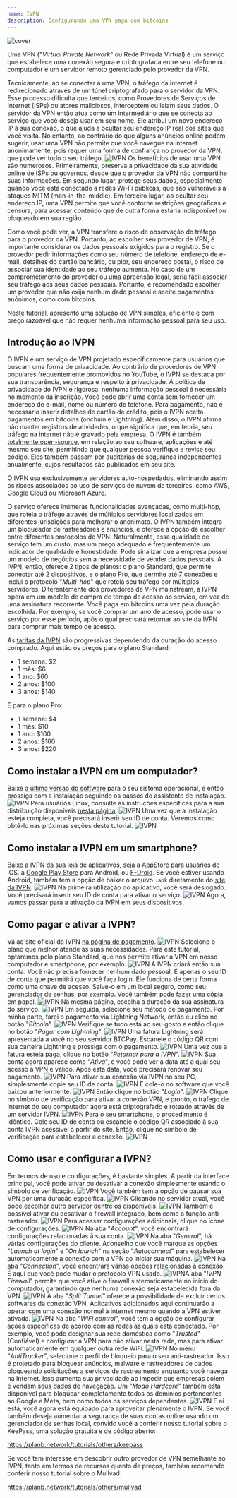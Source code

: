 ```yaml
---
name: IVPN
description: Configurando uma VPN paga com bitcoins
---
```

![cover](assets/cover.webp)

Uma VPN ("*Virtual Private Network*" ou Rede Privada Virtual) é um serviço que estabelece uma conexão segura e criptografada entre seu telefone ou computador e um servidor remoto gerenciado pelo provedor da VPN.

Tecnicamente, ao se conectar a uma VPN, o tráfego da internet é redirecionado através de um túnel criptografado para o servidor da VPN. Esse processo dificulta que terceiros, como Provedores de Serviços de Internet (ISPs) ou atores maliciosos, interceptem ou leiam seus dados. O servidor da VPN então atua como um intermediário que se conecta ao serviço que você deseja usar em seu nome. Ele atribui um novo endereço IP à sua conexão, o que ajuda a ocultar seu endereço IP real dos sites que você visita. No entanto, ao contrário do que alguns anúncios online podem sugerir, usar uma VPN não permite que você navegue na internet anonimamente, pois requer uma forma de confiança no provedor da VPN, que pode ver todo o seu tráfego.
![IVPN](assets/fr/01.webp)
Os benefícios de usar uma VPN são numerosos. Primeiramente, preserva a privacidade da sua atividade online de ISPs ou governos, desde que o provedor da VPN não compartilhe suas informações. Em segundo lugar, protege seus dados, especialmente quando você está conectado a redes Wi-Fi públicas, que são vulneráveis a ataques MITM (man-in-the-middle). Em terceiro lugar, ao ocultar seu endereço IP, uma VPN permite que você contorne restrições geográficas e censura, para acessar conteúdo que de outra forma estaria indisponível ou bloqueado em sua região.

Como você pode ver, a VPN transfere o risco de observação do tráfego para o provedor da VPN. Portanto, ao escolher seu provedor de VPN, é importante considerar os dados pessoais exigidos para o registro. Se o provedor pedir informações como seu número de telefone, endereço de e-mail, detalhes do cartão bancário, ou pior, seu endereço postal, o risco de associar sua identidade ao seu tráfego aumenta. No caso de um comprometimento do provedor ou uma apreensão legal, seria fácil associar seu tráfego aos seus dados pessoais. Portanto, é recomendado escolher um provedor que não exija nenhum dado pessoal e aceite pagamentos anônimos, como com bitcoins.

Neste tutorial, apresento uma solução de VPN simples, eficiente e com preço razoável que não requer nenhuma informação pessoal para seu uso.

## Introdução ao IVPN

O IVPN é um serviço de VPN projetado especificamente para usuários que buscam uma forma de privacidade. Ao contrário de provedores de VPN populares frequentemente promovidos no YouTube, o IVPN se destaca por sua transparência, segurança e respeito à privacidade.
A política de privacidade do IVPN é rigorosa: nenhuma informação pessoal é necessária no momento da inscrição. Você pode abrir uma conta sem fornecer um endereço de e-mail, nome ou número de telefone. Para pagamento, não é necessário inserir detalhes de cartão de crédito, pois o IVPN aceita pagamentos em bitcoins (onchain e Lightning). Além disso, o IVPN afirma não manter registros de atividades, o que significa que, em teoria, seu tráfego na internet não é gravado pela empresa.
O IVPN é também [totalmente open-source](https://github.com/ivpn), em relação ao seu software, aplicações e até mesmo seu site, permitindo que qualquer pessoa verifique e revise seu código. Eles também passam por auditorias de segurança independentes anualmente, cujos resultados são publicados em seu site.

O IVPN usa exclusivamente servidores auto-hospedados, eliminando assim os riscos associados ao uso de serviços de nuvem de terceiros, como AWS, Google Cloud ou Microsoft Azure.

O serviço oferece inúmeras funcionalidades avançadas, como multi-hop, que roteia o tráfego através de múltiplos servidores localizados em diferentes jurisdições para melhorar o anonimato. O IVPN também integra um bloqueador de rastreadores e anúncios, e oferece a opção de escolher entre diferentes protocolos de VPN.
Naturalmente, essa qualidade de serviço tem um custo, mas um preço adequado é frequentemente um indicador de qualidade e honestidade. Pode sinalizar que a empresa possui um modelo de negócios sem a necessidade de vender dados pessoais. A IVPN, então, oferece 2 tipos de planos: o plano Standard, que permite conectar até 2 dispositivos, e o plano Pro, que permite até 7 conexões e inclui o protocolo "*Multi-hop*" que roteia seu tráfego por múltiplos servidores.
Diferentemente dos provedores de VPN mainstream, a IVPN opera em um modelo de compra de tempo de acesso ao serviço, em vez de uma assinatura recorrente. Você paga em bitcoins uma vez pela duração escolhida. Por exemplo, se você comprar um ano de acesso, pode usar o serviço por esse período, após o qual precisará retornar ao site da IVPN para comprar mais tempo de acesso.

As [tarifas da IVPN](https://www.ivpn.net/en/pricing/) são progressivas dependendo da duração do acesso comprado. Aqui estão os preços para o plano Standard:
- 1 semana: $2
- 1 mês: $6
- 1 ano: $60
- 2 anos: $100
- 3 anos: $140

E para o plano Pro:
- 1 semana: $4
- 1 mês: $10
- 1 ano: $100
- 2 anos: $160
- 3 anos: $220

## Como instalar a IVPN em um computador?
Baixe [a última versão do software](https://www.ivpn.net/en/apps-windows/) para o seu sistema operacional, e então prossiga com a instalação seguindo os passos do assistente de instalação. ![IVPN](assets/notext/02.webp)
Para usuários Linux, consulte as instruções específicas para a sua distribuição disponíveis [nesta página](https://www.ivpn.net/en/apps-linux/).
![IVPN](assets/notext/03.webp)
Uma vez que a instalação esteja completa, você precisará inserir seu ID de conta. Veremos como obtê-lo nas próximas seções deste tutorial.
![IVPN](assets/notext/04.webp)
## Como instalar a IVPN em um smartphone?

Baixe a IVPN da sua loja de aplicativos, seja a [AppStore](https://apps.apple.com/us/app/ivpn-secure-vpn-for-privacy/id1193122683) para usuários de iOS, a [Google Play Store](https://play.google.com/store/apps/details?id=net.ivpn.client) para Android, ou [F-Droid](https://f-droid.org/en/packages/net.ivpn.client). Se você estiver usando Android, também tem a opção de baixar o arquivo `.apk` diretamente do [site da IVPN](https://www.ivpn.net/en/apps-android/).
![IVPN](assets/notext/05.webp)
Na primeira utilização do aplicativo, você será deslogado. Você precisará inserir seu ID de conta para ativar o serviço.
![IVPN](assets/notext/06.webp)
Agora, vamos passar para a ativação da IVPN em seus dispositivos.

## Como pagar e ativar a IVPN?

Vá ao site oficial da IVPN [na página de pagamento](https://www.ivpn.net/en/pricing/).
![IVPN](assets/notext/07.webp)
Selecione o plano que melhor atende às suas necessidades. Para este tutorial, optaremos pelo plano Standard, que nos permite ativar a VPN em nosso computador e smartphone, por exemplo.
![IVPN](assets/notext/08.webp)
A IVPN criará então sua conta. Você não precisa fornecer nenhum dado pessoal. É apenas o seu ID de conta que permitirá que você faça login. Ele funciona de certa forma como uma chave de acesso. Salve-o em um local seguro, como seu gerenciador de senhas, por exemplo. Você também pode fazer uma cópia em papel. ![IVPN](assets/notext/09.webp)
Na mesma página, escolha a duração da sua assinatura do serviço.
![IVPN](assets/notext/10.webp)
Em seguida, selecione seu método de pagamento. Por minha parte, farei o pagamento via Lightning Network, então eu clico no botão "*Bitcoin*".
![IVPN](assets/notext/11.webp)
Verifique se tudo está ao seu gosto e então clique no botão "*Pagar com Lightning*".
![IVPN](assets/notext/12.webp)
Uma fatura Lightning será apresentada a você no seu servidor BTCPay. Escaneie o código QR com sua carteira Lightning e prossiga com o pagamento.
![IVPN](assets/notext/13.webp) Uma vez que a fatura esteja paga, clique no botão "*Retornar para a IVPN*".
![IVPN](assets/notext/14.webp)
Sua conta agora aparece como "*Ativa*", e você pode ver a data até a qual seu acesso à VPN é válido. Após esta data, você precisará renovar seu pagamento.
![IVPN](assets/notext/15.webp)
Para ativar sua conexão via IVPN no seu PC, simplesmente copie seu ID de conta.
![IVPN](assets/notext/16.webp)
E cole-o no software que você baixou anteriormente.
![IVPN](assets/notext/17.webp)
Então clique no botão "*Login*".
![IVPN](assets/notext/18.webp)
Clique no símbolo de verificação para ativar a conexão VPN, e pronto, o tráfego de Internet do seu computador agora está criptografado e roteado através de um servidor IVPN.
![IVPN](assets/notext/19.webp)
Para o seu smartphone, o procedimento é idêntico. Cole seu ID de conta ou escaneie o código QR associado à sua conta IVPN acessível a partir do site. Então, clique no símbolo de verificação para estabelecer a conexão.
![IVPN](assets/notext/20.webp)
## Como usar e configurar a IVPN?

Em termos de uso e configurações, é bastante simples. A partir da interface principal, você pode ativar ou desativar a conexão simplesmente usando o símbolo de verificação.
![IVPN](assets/notext/21.webp)
Você também tem a opção de pausar sua VPN por uma duração específica.
![IVPN](assets/notext/22.webp)
Clicando no servidor atual, você pode escolher outro servidor dentre os disponíveis.
![IVPN](assets/notext/23.webp)
Também é possível ativar ou desativar o firewall integrado, bem como a função anti-rastreador.
![IVPN](assets/notext/24.webp)
Para acessar configurações adicionais, clique no ícone de configurações.
![IVPN](assets/notext/25.webp)
Na aba "*Account*", você encontrará configurações relacionadas à sua conta.
![IVPN](assets/notext/26.webp)
Na aba "*General*", há várias configurações do cliente. Aconselho que você marque as opções "*Launch at login*" e "*On launch*" na seção "*Autoconnect*" para estabelecer automaticamente a conexão com a VPN ao iniciar sua máquina.
![IVPN](assets/notext/27.webp)
Na aba "*Connection*", você encontrará várias opções relacionadas à conexão. É aqui que você pode mudar o protocolo VPN usado.
![IVPN](assets/notext/28.webp)A aba "*IVPN Firewall*" permite que você ative o firewall sistematicamente no início do computador, garantindo que nenhuma conexão seja estabelecida fora da VPN.
![IVPN](assets/notext/29.webp)
A aba "*Split Tunnel*" oferece a possibilidade de excluir certos softwares da conexão VPN. Aplicativos adicionados aqui continuarão a operar com uma conexão normal à internet mesmo quando a VPN estiver ativada.
![IVPN](assets/notext/30.webp)
Na aba "*WiFi control*", você tem a opção de configurar ações específicas de acordo com as redes às quais está conectado. Por exemplo, você pode designar sua rede doméstica como "*Trusted*" (Confiável) e configurar a VPN para não ativar nesta rede, mas para ativar automaticamente em qualquer outra rede WiFi.
![IVPN](assets/notext/31.webp)
No menu "*AntiTracker*", selecione o perfil de bloqueio para o seu anti-rastreador. Isso é projetado para bloquear anúncios, malware e rastreadores de dados bloqueando solicitações a serviços de rastreamento enquanto você navega na Internet. Isso aumenta sua privacidade ao impedir que empresas colem e vendam seus dados de navegação. Um "*Modo Hardcore*" também está disponível para bloquear completamente todos os domínios pertencentes ao Google e Meta, bem como todos os serviços dependentes.
![IVPN](assets/notext/32.webp)
E aí está, você agora está equipado para aproveitar plenamente o IVPN. Se você também deseja aumentar a segurança de suas contas online usando um gerenciador de senhas local, convido você a conferir nosso tutorial sobre o KeePass, uma solução gratuita e de código aberto:

https://planb.network/tutorials/others/keepass

Se você tem interesse em descobrir outro provedor de VPN semelhante ao IVPN, tanto em termos de recursos quanto de preços, também recomendo conferir nosso tutorial sobre o Mullvad:

https://planb.network/tutorials/others/mullvad
